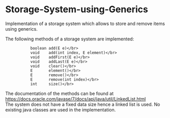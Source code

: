 # Storage-System-using-Generics
Implementation of a storage system which allows to store and remove items using generics.

The following methods of a storage system are implemented:</br>

               boolean add(E e)</br>
               void    add(int index, E element)</br>
               void    addFirst(E e)</br>
               void    addLast(E e)</br>
               void    clear()</br>
               E       element()</br>
               E       remove()</br>
               E       remove(int index)</br>
               int     size()</br>
               
The documentation of the methods can be found at https://docs.oracle.com/javase/7/docs/api/java/util/LinkedList.html </br>
The system does not have a fixed data size hence a linked list is used. No existing java classes are used in the implementation.
